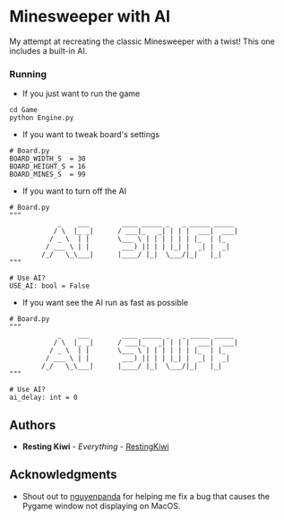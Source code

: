 # Minesweeper with AI
My attempt at recreating the classic Minesweeper with a twist! This one includes a built-in AI.
### Running 
* If you just want to run the game
``` shell
cd Game
python Engine.py
```

* If you want to tweak board's settings

``` python3
# Board.py
BOARD_WIDTH_S  = 30
BOARD_HEIGHT_S = 16
BOARD_MINES_S  = 99
```
* If you want to turn off the AI

``` python3
# Board.py
"""
            _    ___        ____ _____ _   _ _____ _____
           / \  |_ _|      / ___|_   _| | | |  ___|  ___|
          / _ \  | |       \___ \ | | | | | | |_  | |_
         / ___ \ | |        ___) || | | |_| |  _| |  _|
        /_/   \_\___|      |____/ |_|  \___/|_|   |_|
"""

# Use AI?
USE_AI: bool = False
```

* If you want see the AI run as fast as possible
```
# Board.py
"""
            _    ___        ____ _____ _   _ _____ _____
           / \  |_ _|      / ___|_   _| | | |  ___|  ___|
          / _ \  | |       \___ \ | | | | | | |_  | |_
         / ___ \ | |        ___) || | | |_| |  _| |  _|
        /_/   \_\___|      |____/ |_|  \___/|_|   |_|
"""

# Use AI?
ai_delay: int = 0
```




## Authors

* **Resting Kiwi** - *Everything* - [RestingKiwi](https://github.com/PurpleBooth)



## Acknowledgments

* Shout out to [nguyenpanda](https://github.com/nguyenpanda) for helping me fix a bug that causes the Pygame window not displaying on MacOS.
